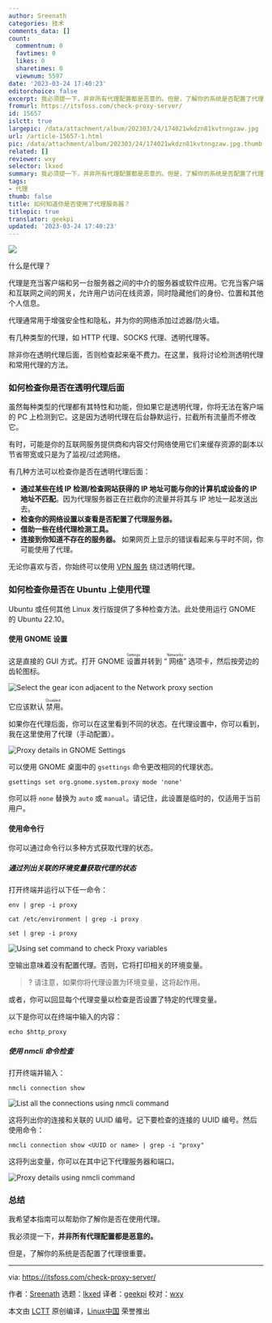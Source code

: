 ```yaml
---
author: Sreenath
categories: 技术
comments_data: []
count:
  commentnum: 0
  favtimes: 0
  likes: 0
  sharetimes: 0
  viewnum: 5597
date: '2023-03-24 17:40:23'
editorchoice: false
excerpt: 我必须提一下，并非所有代理配置都是恶意的。但是，了解你的系统是否配置了代理很重要。
fromurl: https://itsfoss.com/check-proxy-server/
id: 15657
islctt: true
largepic: /data/attachment/album/202303/24/174021wkdzn81kvtnngzaw.jpg
url: /article-15657-1.html
pic: /data/attachment/album/202303/24/174021wkdzn81kvtnngzaw.jpg.thumb.jpg
related: []
reviewer: wxy
selector: lkxed
summary: 我必须提一下，并非所有代理配置都是恶意的。但是，了解你的系统是否配置了代理很重要。
tags:
- 代理
thumb: false
title: 如何知道你是否使用了代理服务器？
titlepic: true
translator: geekpi
updated: '2023-03-24 17:40:23'
---
```


![](/data/attachment/album/202303/24/174021wkdzn81kvtnngzaw.jpg)


什么是代理？


代理是充当客户端和另一台服务器之间的中介的服务器或软件应用。它充当客户端和互联网之间的网关，允许用户访问在线资源，同时隐藏他们的身份、位置和其他个人信息。


代理通常用于增强安全性和隐私，并为你的网络添加过滤器/防火墙。


有几种类型的代理，如 HTTP 代理、SOCKS 代理、透明代理等。


除非你在透明代理后面，否则检查起来毫不费力。在这里，我将讨论检测透明代理和常用代理的方法。


### 如何检查你是否在透明代理后面


虽然每种类型的代理都有其特性和功能，但如果它是透明代理，你将无法在客户端的 PC 上检测到它。这是因为透明代理在后台静默运行，拦截所有流量而不修改它。


有时，可能是你的互联网服务提供商和内容交付网络使用它们来缓存资源的副本以节省带宽或只是为了监视/过滤网络。


有几种方法可以检查你是否在透明代理后面：


* **通过某些在线 IP 检测/检查网站获得的 IP 地址可能与你的计算机或设备的 IP 地址不匹配**。因为代理服务器正在拦截你的流量并将其与 IP 地址一起发送出去。
* **检查你的网络设置以查看是否配置了代理服务器。**
* **借助一些在线代理检测工具。**
* **连接到你知道不存在的服务器。** 如果网页上显示的错误看起来与平时不同，你可能使用了代理。


无论你喜欢与否，你始终可以使用 [VPN 服务](https://itsfoss.com/best-vpn-linux/) 绕过透明代理。


### 如何检查你是否在 Ubuntu 上使用代理


Ubuntu 或任何其他 Linux 发行版提供了多种检查方法。此处使用运行 GNOME 的 Ubuntu 22.10。


#### 使用 GNOME 设置


这是直接的 GUI 方式。打开 GNOME <ruby> 设置 <rt>  Settings </rt></ruby> 并转到 “<ruby> 网络 <rt>  Networks </rt></ruby>” 选项卡，然后按旁边的齿轮图标。


![Select the gear icon adjacent to the Network proxy section](/data/attachment/album/202303/24/174023uzrwvbf0hihjwifb.png)


它应该默认 <ruby> 禁用 <rt>  Disabled </rt></ruby>。


如果你在代理后面，你可以在这里看到不同的状态。在代理设置中，你可以看到，我在这里使用了代理（手动配置）。


![Proxy details in GNOME Settings](/data/attachment/album/202303/24/174024hs9bin5mm5nb8shz.png)


可以使用 GNOME 桌面中的 `gsettings` 命令更改相同的代理状态。



```
gsettings set org.gnome.system.proxy mode 'none'

```

你可以将 `none` 替换为 `auto` 或 `manual`。请记住，此设置是临时的，仅适用于当前用户。


#### 使用命令行


你可以通过命令行以多种方式获取代理的状态。


##### 通过列出关联的环境变量获取代理的状态


打开终端并运行以下任一命令：



```
env | grep -i proxy

```


```
cat /etc/environment | grep -i proxy

```


```
set | grep -i proxy

```

![Using set command to check Proxy variables](/data/attachment/album/202303/24/174024f0cpvxr9yrp99pc1.png)


空输出意味着没有配置代理。否则，它将打印相关的环境变量。



> 
> ? 请注意，如果你将代理设置为环境变量，这将起作用。
> 
> 
> 


或者，你可以回显每个代理变量以检查是否设置了特定的代理变量。


以下是你可以在终端中输入的内容：



```
echo $http_proxy

```

##### 使用 nmcli 命令检查


打开终端并输入：



```
nmcli connection show

```

![List all the connections using nmcli command](/data/attachment/album/202303/24/174025cw2vcr2werlerm1r.png)


这将列出你的连接和关联的 UUID 编号。记下要检查的连接的 UUID 编号。然后使用命令：



```
nmcli connection show <UUID or name> | grep -i "proxy"

```

这将列出变量，你可以在其中记下代理服务器和端口。


![Proxy details using nmcli command](/data/attachment/album/202303/24/174025gsz7s77sey77jy9s.png)


### 总结


我希望本指南可以帮助你了解你是否在使用代理。


我必须提一下，**并非所有代理配置都是恶意的。**


但是，了解你的系统是否配置了代理很重要。




---


via: <https://itsfoss.com/check-proxy-server/>


作者：[Sreenath](https://itsfoss.com/author/sreenath/) 选题：[lkxed](https://github.com/lkxed/) 译者：[geekpi](https://github.com/geekpi) 校对：[wxy](https://github.com/wxy)


本文由 [LCTT](https://github.com/LCTT/TranslateProject) 原创编译，[Linux中国](https://linux.cn/) 荣誉推出